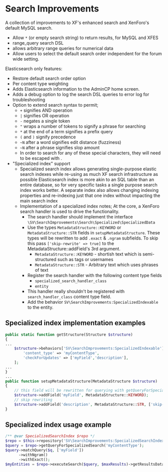 # Search Improvements

A collection of improvements to XF's enhanced search and XenForo's default MySQL search.

- Allow `*` (or empty search string) to return results, for MySQL and XFES
- range_query search DSL
- allows arbitrary range queries for numerical data
- Allow users to select the default search order independent for the forum wide setting.

Elasticsearch only features:
- Restore default search order option
- Per content type weighting
- Adds Elasticsearch information to the AdminCP home screen.
- Adds a debug option to log the search DSL queries to error log for troubleshooting
- Option to extend search syntax to permit;
    - `+` signifies AND operation
    - `|` signifies OR operation
    - `-` negates a single token
    - `"` wraps a number of tokens to signify a phrase for searching
    - `*` at the end of a term signifies a prefix query
    - `(` and `)` signify precedence
    - `~N` after a word signifies edit distance (fuzziness)
    - `~N` after a phrase signifies slop amount
    - In order to search for any of these special characters, they will need to be escaped with \.
- "Specialized index" support
    - Specialized search index allows generating single-purpose elastic search indexes while re-using as much XF search infrastructure as possible
      Elasticsearch index is more akin to an SQL table than an entire database, so for very specific tasks a single purpose search index works better.
      A separate index also allows changing indexing properties and re-indexing just that one index without impacting the main search index
    - Implementation of a specialized index notes;
      At the core, a XenForo search handler is used to drive the functionality.
        - The search handler should implement the interface `\SV\SearchImprovements\Search\Specialized\SpecializedData`
        - Use the types `MetadataStructure::KEYWORD` or `MetadataStructure::STR` fields in `setupMetadataStructure`.
          These types will be rewritten to add `.exact` & `.ngram` subfields. To skip this pass `['skip-rewrite' => true]` to the MetadataStructure::addField's 3rd argument.
            - `MetadataStructure::KEYWORD` - shortish text which is semi-structured such as tags or usernames
            - `MetadataStructure::STR` - Arbitrary text which uses phrases of text
        - Register the search handler with the following content type fields
            - `specialized_search_handler_class`
            - `entity`
        - This handler really shouldn't be registered with `search_handler_class` content type field.
        - Add the behavior `SV\SearchImprovements:SpecializedIndexable` to the entity.

## Specialized index implementation examples
```php
public static function getStructure(Structure $structure)
{
...
    $structure->behaviors['SV\SearchImprovements:SpecializedIndexable'] = [
        'content_type' => 'myContentType',
        'checkForUpdates' => ['myField','description'],
    ];
...
}
...
public function setupMetadataStructure(MetadataStructure $structure)
{
    // this field will be rewritten for querying with getQueryForSpecializedSearch
    $structure->addField('myField', MetadataStructure::KEYWORD);
    // skip rewriting
    $structure->addField('description', MetadataStructure::STR, ['skip-rewrite' => true]);
}
```

## Specialized index usage example
```php
/** @var SpecializedSearchIndex $repo */
$repo = $this->repository('SV\SearchImprovements:SpecializedSearchIndex');
$query = $repo->getQueryForSpecializedSearch('myContentType');
$query->matchQuery($q, ['myField'])
      ->withNgram()
      ->withExact();
$myEntities = $repo->executeSearch($query, $maxResults)->getResultsData();
  ```
  